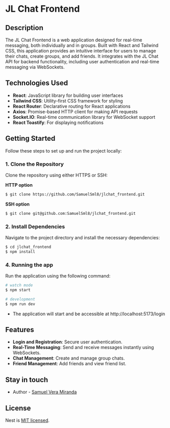 # JL Chat Frontend

## Description

The JL Chat Frontend is a web application designed for real-time messaging, both individually and in groups. Built with React and Tailwind CSS, this application provides an intuitive interface for users to manage their chats, create groups, and add friends. It integrates with the JL Chat API for backend functionality, including user authentication and real-time messaging via WebSockets.

## Technologies Used

- **React**: JavaScript library for building user interfaces
- **Tailwind CSS**: Utility-first CSS framework for styling
- **React Router**: Declarative routing for React applications
- **Axios**: Promise-based HTTP client for making API requests
- **Socket.IO**: Real-time communication library for WebSocket support
- **React Toastify**: For displaying notifications

## Getting Started

Follow these steps to set up and run the project locally:

### 1. Clone the Repository

Clone the repository using either HTTPS or SSH:

**HTTP option**
```bash
$ git clone https://github.com/SamuelSml8/jlchat_frontend.git
```

**SSH option**
```bash
$ git clone git@github.com:SamuelSml8/jlchat_frontend.git
```

### 2. Install Dependencies

Navigate to the project directory and install the necessary dependencies:

```bash
$ cd jlchat_frontend
$ npm install
```

### 4. Running the app
Run the application using the following command:
```bash
# watch mode
$ npm start

# development
$ npm run dev
```

- The application will start and be accessible at http://localhost:5173/login

## Features

- **Login and Registration**: Secure user authentication.
- **Real-Time Messaging**: Send and receive messages instantly using WebSockets.
- **Chat Management**: Create and manage group chats.
- **Friend Management**: Add friends and view friend list.

## Stay in touch

- Author - [Samuel Vera Miranda](www.linkedin.com/in/samuelsml)

## License

Nest is [MIT licensed](LICENSE).